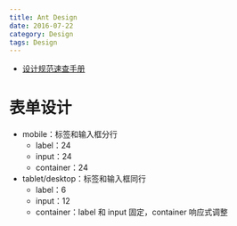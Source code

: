 ```yaml
---
title: Ant Design
date: 2016-07-22
category: Design
tags: Design
---
```


- [设计规范速查手册](https://os.alipayobjects.com/rmsportal/HTXUgPGkyyxEivE.png)

# 表单设计
- mobile：标签和输入框分行
    - label：24
    - input：24
    - container：24
- tablet/desktop：标签和输入框同行
    - label：6
    - input：12
    - container：label 和 input 固定，container 响应式调整
